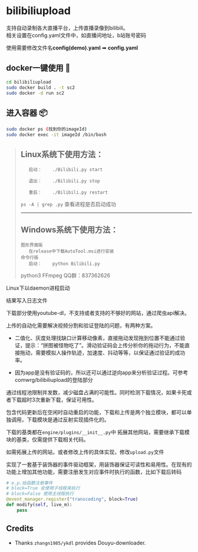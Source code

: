 # bilibiliupload

支持自动录制各大直播平台，上传直播录像到bilibili。  
相关设置在config.yaml文件中，如直播间地址，b站账号密码

使用需要修改文件名**config(demo).yaml** ➡ **config.yaml**

## docker一键使用 🔨 
```bash
cd bilibiliupload
sudo docker build . -t sc2
sudo docker -d run sc2
```
## 进入容器 📦
```bash
sudo docker ps (找到你的imageId)
sudo docker exec -it imageId /bin/bash     
```

>## Linux系统下使用方法：
>
>        启动：    ./Bilibili.py start
>
>        退出：    ./Bilibili.py stop
>
>        重启：    ./Bilibili.py restart
>
> `ps -A | grep .py` 查看进程是否启动成功
>***
>
>## Windows系统下使用方法：
>     图形界面版
>        在release中下载AutoTool.msi进行安装
>     命令行版
>        启动：    python Bilibili.py
>python3 FFmpeg QQ群：837362626

Linux下以daemon进程启动

结果写入日志文件

下载部分使用youtube-dl，不支持或者支持的不够好的网站，通过爬虫api解决。

上传的自动化需要解决视频分割和验证登陆的问题，有两种方案。

* 二值化、灰度处理找缺口计算移动像素，直接拖动发现拖到位置不能通过验证，提示：“拼图被怪物吃了”。滑动验证码会上传分析你的拖动行为，不能直接拖动，需要模拟人操作轨迹，加速度、抖动等等，以保证通过验证的成功率。

* 因为app是没有验证码的，所以还可以通过逆向app来分析验证过程。可参考comwrg/bilibiliupload的登陆部分

通过线程池限制并发数，减少磁盘占满的可能性。同时检测下载情况，如果卡死或者下载超时3次重新下载，保证可用性。

包含代码更新后在空闲时自动重启的功能，下载和上传是两个独立模块，都可以单独调用，下载模块是通过反射实现插件化的。

下载的基类都在`engine/plugins/__init__.py`中
拓展其他网站，需要继承下载模块的基类，仅需提供下载相关代码。

如需拓展上传的网站，或者修改上传的具体实现，修改`upload.py`文件

实现了一套基于装饰器的事件驱动框架，用装饰器保证可读性和易用性。在现有的功能上增加其他功能，需要注册发生对应事件时执行的函数，比如下载后转码

```python
# e.p.给函数注册事件
# block=True 会使用子线程来执行
# block=False 使用主线程执行
@event_manager.register("transcoding", block=True)
def modify(self, live_m):
    pass
```
## Credits
* Thanks `zhangn1985/ykdl` provides Douyu-downloader.
